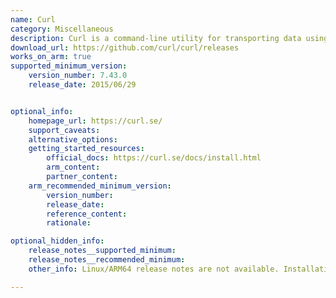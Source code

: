 ```yaml
---
name: Curl
category: Miscellaneous
description: Curl is a command-line utility for transporting data using various network protocols. It is used to make online requests, download files, and communicate with APIs.
download_url: https://github.com/curl/curl/releases
works_on_arm: true
supported_minimum_version:
    version_number: 7.43.0
    release_date: 2015/06/29


optional_info:
    homepage_url: https://curl.se/
    support_caveats:
    alternative_options:
    getting_started_resources:
        official_docs: https://curl.se/docs/install.html
        arm_content:
        partner_content:
    arm_recommended_minimum_version:
        version_number:
        release_date:
        reference_content:
        rationale: 

optional_hidden_info:
    release_notes__supported_minimum:
    release_notes__recommended_minimum:
    other_info: Linux/ARM64 release notes are not available. Installation and testing were done using first released tar files [here](https://github.com/curl/curl/releases/tag/curl-7_43_0).

---
```

